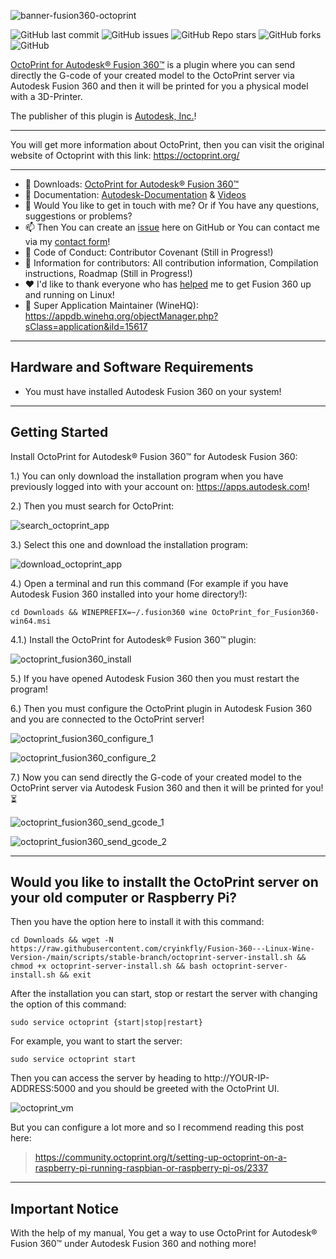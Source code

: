 ![banner-fusion360-octoprint](https://user-images.githubusercontent.com/79079633/128550301-bfe5367f-3e87-4a82-b18f-cfe86fb7282d.png)

![GitHub last commit](https://img.shields.io/github/last-commit/cryinkfly/Fusion-360---Linux-Wine-Version-?style=for-the-badge)
![GitHub issues](https://img.shields.io/github/issues-raw/cryinkfly/Fusion-360---Linux-Wine-Version-?style=for-the-badge)
![GitHub Repo stars](https://img.shields.io/github/stars/cryinkfly/Fusion-360---Linux-Wine-Version-?style=for-the-badge)
![GitHub forks](https://img.shields.io/github/forks/cryinkfly/Fusion-360---Linux-Wine-Version-?style=for-the-badge)
![GitHub](https://img.shields.io/github/license/cryinkfly/Fusion-360---Linux-Wine-Version-?style=for-the-badge)

<a href="https://apps.autodesk.com/FUSION/en/Detail/Index?id=5679198834514673847&appLang=en&os=Win64">OctoPrint for Autodesk® Fusion 360™</a> is a plugin where you can send directly the G-code of your created model to the OctoPrint server via Autodesk Fusion 360 and then it will be printed for you a physical model with a 3D-Printer.

The publisher of this plugin is <a href="/en/Publisher/PublisherHomepage?ID=QP9QKVEMEAC3" target="_blank"><span class="seller">Autodesk, Inc.</span></a>!

---

You will get more information about OctoPrint, then you can visit the original website of Octoprint with this link: https://octoprint.org/

---

  - 📂 Downloads: 
<a href="https://apps.autodesk.com/FUSION/en/Detail/Index?id=5679198834514673847&appLang=en&os=Win64">OctoPrint for Autodesk® Fusion 360™</a>
  - 📔 Documentation: <a href="https://apps.autodesk.com/FUSION/en/Detail/HelpDoc?appId=5679198834514673847&appLang=en&os=Win64">Autodesk-Documentation</a> & <a href="https://www.youtube.com/watch?v=-BktJspJKgs&list=PLzwMdS5iu_BIsO6RTy7Hy1MbzLMrQE2xe">Videos</a>
  - 💬 Would You like to get in touch with me? Or if You have any questions, suggestions or problems?
  - 📫 Then You can create an <a href="https://github.com/cryinkfly/Fusion-360---Linux-Wine-Version-/issues">issue</a> here on GitHub or You can contact me via my <a href="https://cryinkfly.com/contact/">contact form</a>!
  - 📜 Code of Conduct: Contributor Covenant (Still in Progress!)
  - 📖 Information for contributors: All contribution information, Compilation instructions, Roadmap (Still in Progress!)
  - ❤️ I'd like to thank everyone who has <a href="https://github.com/cryinkfly/Fusion-360---Linux-Wine-Version-/blob/main/SPONSORS.md">helped</a> me to get Fusion 360 up and running on Linux!
  - 🍷 Super Application Maintainer (WineHQ): https://appdb.winehq.org/objectManager.php?sClass=application&iId=15617

---

## Hardware and Software Requirements

- You must have installed Autodesk Fusion 360 on your system!

---

## Getting Started

Install OctoPrint for Autodesk® Fusion 360™ for Autodesk Fusion 360:

1.) You can only download the installation program when you have previously logged into with your account on: https://apps.autodesk.com!

2.) Then you must search for OctoPrint:

![search_octoprint_app](https://user-images.githubusercontent.com/79079633/128554855-3489c501-1b1b-4a4c-8df4-e4f278b2b0b1.png)


3.) Select this one and download the installation program:

![download_octoprint_app](https://user-images.githubusercontent.com/79079633/128555234-28c5a358-c52c-400a-b85c-ae1502b8f502.png)


4.) Open a terminal and run this command (For example if you have Autodesk Fusion 360 installed into your home directory!):

    cd Downloads && WINEPREFIX=~/.fusion360 wine OctoPrint_for_Fusion360-win64.msi

4.1.) Install the OctoPrint for Autodesk® Fusion 360™ plugin:

![octoprint_fusion360_install](https://github.com/cryinkfly/Fusion-360---Linux-Wine-Version-/blob/main/images/fusion-360-apps/octoprint/octoprint_fusion360_install.png)


5.) If you have opened Autodesk Fusion 360 then you must restart the program!

6.) Then you must configure the OctoPrint plugin in Autodesk Fusion 360 and you are connected to the OctoPrint server!

![octoprint_fusion360_configure_1](https://github.com/cryinkfly/Fusion-360---Linux-Wine-Version-/blob/main/images/fusion-360-apps/octoprint/octoprint_fusion360_configure_1.png)

![octoprint_fusion360_configure_2](https://github.com/cryinkfly/Fusion-360---Linux-Wine-Version-/blob/main/images/fusion-360-apps/octoprint/octoprint_fusion360_configure_2.png)


7.) Now you can send directly the G-code of your created model to the OctoPrint server via Autodesk Fusion 360 and then it will be printed for you! ⏳

![octoprint_fusion360_send_gcode_1](https://github.com/cryinkfly/Fusion-360---Linux-Wine-Version-/blob/main/images/fusion-360-apps/octoprint/octoprint_fusion360_send_gcode_1.png)

![octoprint_fusion360_send_gcode_2](https://github.com/cryinkfly/Fusion-360---Linux-Wine-Version-/blob/main/images/fusion-360-apps/octoprint/octoprint_fusion360_send_gcode_2.png)

---

## Would you like to installt the OctoPrint server on your old computer or Raspberry Pi?

Then you have the option here to install it with this command:

    cd Downloads && wget -N https://raw.githubusercontent.com/cryinkfly/Fusion-360---Linux-Wine-Version-/main/scripts/stable-branch/octoprint-server-install.sh && chmod +x octoprint-server-install.sh && bash octoprint-server-install.sh && exit

After the installation you can start, stop or restart the server with changing the option of this command:

    sudo service octoprint {start|stop|restart}
    
For example, you want to start the server:

    sudo service octoprint start

Then you can access the server by heading to http://YOUR-IP-ADDRESS:5000 and you should be greeted with the OctoPrint UI.

![octoprint_vm](https://raw.githubusercontent.com/cryinkfly/Fusion-360---Linux-Wine-Version-/main/images/fusion-360-apps/octoprint/octoprint_vm.png)

But you can configure a lot more and so I recommend reading this post here:

> https://community.octoprint.org/t/setting-up-octoprint-on-a-raspberry-pi-running-raspbian-or-raspberry-pi-os/2337

---

## Important Notice

With the help of my manual, You get a way to use OctoPrint for Autodesk® Fusion 360™ under Autodesk Fusion 360 and nothing more!






